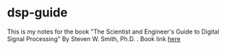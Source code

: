 # dsp-guide

This is my notes for the book 
"The Scientist and Engineer's Guide to Digital Signal Processing"
By Steven W. Smith, Ph.D. . Book link [here](https://www.dspguide.com/pdfbook.htm)
